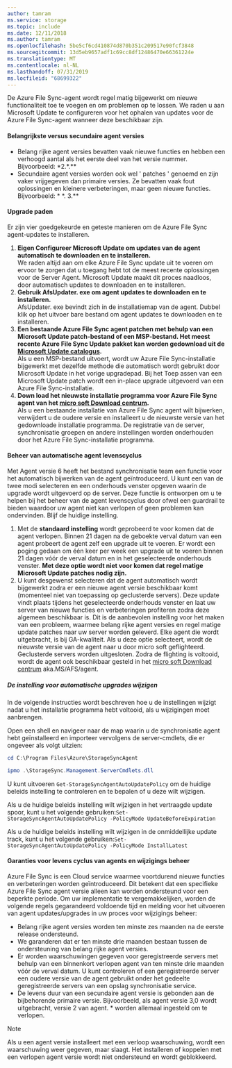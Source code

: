 ```yaml
---
author: tamram
ms.service: storage
ms.topic: include
ms.date: 12/11/2018
ms.author: tamram
ms.openlocfilehash: 5be5cf6cd410874d870b351c209517e90fcf3848
ms.sourcegitcommit: 13d5eb9657adf1c69cc8df12486470e66361224e
ms.translationtype: MT
ms.contentlocale: nl-NL
ms.lasthandoff: 07/31/2019
ms.locfileid: "68699322"
---
```

De Azure File Sync-agent wordt regel matig bijgewerkt om nieuwe functionaliteit toe te voegen en om problemen op te lossen. We raden u aan Microsoft Update te configureren voor het ophalen van updates voor de Azure File Sync-agent wanneer deze beschikbaar zijn.

#### <a name="major-vs-minor-agent-versions"></a>Belangrijkste versus secundaire agent versies
* Belang rijke agent versies bevatten vaak nieuwe functies en hebben een verhoogd aantal als het eerste deel van het versie nummer. Bijvoorbeeld: \*2.\*.\*\*
* Secundaire agent versies worden ook wel ' patches ' genoemd en zijn vaker vrijgegeven dan primaire versies. Ze bevatten vaak fout oplossingen en kleinere verbeteringen, maar geen nieuwe functies. Bijvoorbeeld: \* \*. 3.\*\*

#### <a name="upgrade-paths"></a>Upgrade paden
Er zijn vier goedgekeurde en geteste manieren om de Azure File Sync agent-updates te installeren. 
1. **Eigen Configureer Microsoft Update om updates van de agent automatisch te downloaden en te installeren.**  
    We raden altijd aan om elke Azure File Sync update uit te voeren om ervoor te zorgen dat u toegang hebt tot de meest recente oplossingen voor de Server Agent. Microsoft Update maakt dit proces naadloos, door automatisch updates te downloaden en te installeren.
2. **Gebruik AfsUpdater. exe om agent updates te downloaden en te installeren.**  
    AfsUpdater. exe bevindt zich in de installatiemap van de agent. Dubbel klik op het uitvoer bare bestand om agent updates te downloaden en te installeren. 
3. **Een bestaande Azure File Sync agent patchen met behulp van een Microsoft Update patch-bestand of een MSP-bestand. Het meest recente Azure File Sync Update pakket kan worden gedownload uit de [Microsoft Update catalogus](https://www.catalog.update.microsoft.com/Search.aspx?q=Azure%20File%20Sync).**  
    Als u een MSP-bestand uitvoert, wordt uw Azure File Sync-installatie bijgewerkt met dezelfde methode die automatisch wordt gebruikt door Microsoft Update in het vorige upgradepad. Bij het Toep assen van een Microsoft Update patch wordt een in-place upgrade uitgevoerd van een Azure File Sync-installatie.
4. **Down load het nieuwste installatie programma voor Azure File Sync agent van het [micro soft Download centrum](https://go.microsoft.com/fwlink/?linkid=858257).**  
    Als u een bestaande installatie van Azure File Sync agent wilt bijwerken, verwijdert u de oudere versie en installeert u de nieuwste versie van het gedownloade installatie programma. De registratie van de server, synchronisatie groepen en andere instellingen worden onderhouden door het Azure File Sync-installatie programma.

#### <a name="automatic-agent-lifecycle-management"></a>Beheer van automatische agent levenscyclus
Met Agent versie 6 heeft het bestand synchronisatie team een functie voor het automatisch bijwerken van de agent geïntroduceerd. U kunt een van de twee modi selecteren en een onderhouds venster opgeven waarin de upgrade wordt uitgevoerd op de server. Deze functie is ontworpen om u te helpen bij het beheer van de agent levenscyclus door ofwel een guardrail te bieden waardoor uw agent niet kan verlopen of geen problemen kan ondervinden. Blijf de huidige instelling.
1. Met de **standaard instelling** wordt geprobeerd te voor komen dat de agent verlopen. Binnen 21 dagen na de geboekte verval datum van een agent probeert de agent zelf een upgrade uit te voeren. Er wordt een poging gedaan om één keer per week een upgrade uit te voeren binnen 21 dagen vóór de verval datum en in het geselecteerde onderhouds venster. **Met deze optie wordt niet voor komen dat regel matige Microsoft Update patches nodig zijn.**
1. U kunt desgewenst selecteren dat de agent automatisch wordt bijgewerkt zodra er een nieuwe agent versie beschikbaar komt (momenteel niet van toepassing op geclusterde servers). Deze update vindt plaats tijdens het geselecteerde onderhouds venster en laat uw server van nieuwe functies en verbeteringen profiteren zodra deze algemeen beschikbaar is. Dit is de aanbevolen instelling voor het maken van een probleem, waarmee belang rijke agent versies en regel matige update patches naar uw server worden geleverd. Elke agent die wordt uitgebracht, is bij GA-kwaliteit. Als u deze optie selecteert, wordt de nieuwste versie van de agent naar u door micro soft geflighteerd. Geclusterde servers worden uitgesloten. Zodra de flighting is voltooid, wordt de agent ook beschikbaar gesteld in het [micro soft Download centrum](https://go.microsoft.com/fwlink/?linkid=858257) aka.MS/AFS/agent.

 ##### <a name="changing-the-auto-upgrade-setting"></a>De instelling voor automatische upgrades wijzigen

In de volgende instructies wordt beschreven hoe u de instellingen wijzigt nadat u het installatie programma hebt voltooid, als u wijzigingen moet aanbrengen.

Open een shell en navigeer naar de map waarin u de synchronisatie agent hebt geïnstalleerd en importeer vervolgens de server-cmdlets, die er ongeveer als volgt uitzien:
```powershell
cd C:\Program Files\Azure\StorageSyncAgent

ipmo .\StorageSync.Management.ServerCmdlets.dll
```

U kunt uitvoeren `Get-StorageSyncAgentAutoUpdatePolicy` om de huidige beleids instelling te controleren en te bepalen of u deze wilt wijzigen.

Als u de huidige beleids instelling wilt wijzigen in het vertraagde update spoor, kunt u het volgende gebruiken:`Set-StorageSyncAgentAutoUpdatePolicy -PolicyMode UpdateBeforeExpiration`

Als u de huidige beleids instelling wilt wijzigen in de onmiddellijke update track, kunt u het volgende gebruiken:`Set-StorageSyncAgentAutoUpdatePolicy -PolicyMode InstallLatest`

#### <a name="agent-lifecycle-and-change-management-guarantees"></a>Garanties voor levens cyclus van agents en wijzigings beheer
Azure File Sync is een Cloud service waarmee voortdurend nieuwe functies en verbeteringen worden geïntroduceerd. Dit betekent dat een specifieke Azure File Sync agent versie alleen kan worden ondersteund voor een beperkte periode. Om uw implementatie te vergemakkelijken, worden de volgende regels gegarandeerd voldoende tijd en melding voor het uitvoeren van agent updates/upgrades in uw proces voor wijzigings beheer:

- Belang rijke agent versies worden ten minste zes maanden na de eerste release ondersteund.
- We garanderen dat er ten minste drie maanden bestaan tussen de ondersteuning van belang rijke agent versies. 
- Er worden waarschuwingen gegeven voor geregistreerde servers met behulp van een binnenkort verlopen agent van ten minste drie maanden vóór de verval datum. U kunt controleren of een geregistreerde server een oudere versie van de agent gebruikt onder het gedeelte geregistreerde servers van een opslag synchronisatie service.
- De levens duur van een secundaire agent versie is gebonden aan de bijbehorende primaire versie. Bijvoorbeeld, als agent versie 3,0 wordt uitgebracht, versie 2 van agent. \* worden allemaal ingesteld om te verlopen.

> [!Note]
> Als u een agent versie installeert met een verloop waarschuwing, wordt een waarschuwing weer gegeven, maar slaagt. Het installeren of koppelen met een verlopen agent versie wordt niet ondersteund en wordt geblokkeerd.
